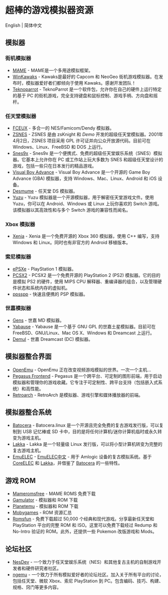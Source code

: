 # 超棒的游戏模拟器资源

English | 简体中文

## 模拟器

### 街机模拟器

* [MAME](https://www.mamedev.org/) - MAME是一个多用途模拟框架。
* [WinKawaks](https://www.kawaks.org) - Kawaks是最好的 Capcom 和 NeoGeo 街机游戏模拟器。在发布时，模拟器爱好者们都倾向于使用 Kawaks。感谢开发团队！
* [Teknoparrot](https://teknoparrot.com) - TeknoParrot 是一个软件包，允许你在自己的硬件上运行特定的基于 PC 的街机游戏，完全支持键盘和鼠标控制、游戏手柄、方向盘和摇杆。

### 任天堂模拟器

* [FCEUX](https://fceux.com) - 多合一的 NES/Famicom/Dendy 模拟器。
* [ZSNES](https://www.zsnes.com) - ZSNES 是由 zsKnight 和 _Demo_ 开发的超级任天堂模拟器。2001年4月2日，ZSNES 项目采用 GPL 许可证并向公众开放源代码。目前可在 Windows、Linux、FreeBSD 和 DOS 上运行。
* [Snes9x](http://www.snes9x.com/) - Snes9x 是一个便携式、免费的超级任天堂娱乐系统（SNES）模拟器。它基本上允许你在 PC 或工作站上玩大多数为 SNES 和超级任天堂设计的游戏，包括一些只在日本发行的精品游戏。
* [Visual Boy Advance](https://visualboyadvance.org) - Visual Boy Advance 是一个开源的 Game Boy Advance (GBA) 模拟器，支持 Windows、Mac、Linux、Android 和 iOS 设备。
* [Desmume](http://desmume.org/) - 任天堂 DS 模拟器。
* [Yuzu](https://emuyuzu.com) - Yuzu 模拟器是一个开源模拟器，用于解密任天堂游戏文件。使用 Yuzu，你可以在 Android、Windows 或 Linux 上玩你喜欢的 Switch 游戏。该模拟器以其高效性和与多个 Switch 游戏的兼容性而闻名。

### Xbox 模拟器

* [Xenia](https://xbox360emulator.com) - Xenia 是一个免费开源的 Xbox 360 模拟器，使用 C++ 编写，支持 Windows 和 Linux。同时也有非官方的 Android 移植版本。

### 索尼模拟器

* [ePSXe](https://www.epsxe.com) - PlayStation 1 模拟器。
* [PCSX2](https://pcsx2.net) - PCSX2 是一个免费开源的 PlayStation 2 (PS2) 模拟器。它的目的是模拟 PS2 的硬件，使用 MIPS CPU 解释器、重编译器的组合，以及管理硬件状态和系统内存的虚拟机。
* [ppsspp](https://www.ppsspp.org) - 快速且便携的 PSP 模拟器。

### 世嘉模拟器

* [Gens](http://gens.me/) - 世嘉 MD 模拟器。
* [Yabause](http://yabause.org) - Yabause 是一个基于 GNU GPL 的世嘉土星模拟器。目前可在 FreeBSD、GNU/Linux、Mac OS X、Windows 和 Dreamcast 上运行。
* [Demul](http://demul.emulation64.com/) - 世嘉 Dreamcast (DC) 模拟器。

## 模拟器整合界面

* [OpenEmu](https://openemu.org) - OpenEmu 正在改变视频游戏模拟的世界。一次一个主机...
* [Pegasus Frontend](https://pegasus-frontend.org) - Pegasus 是一个跨平台、可定制的图形前端，用于启动模拟器和管理你的游戏收藏。它专注于可定制性、跨平台支持（包括嵌入式系统）和高性能。
* [Retroarch](https://www.retroarch.com) - RetroArch 是模拟器、游戏引擎和媒体播放器的前端。

## 模拟器整合系统

* [Batocera](https://batocera.org) - Batocera.linux 是一个开源且完全免费的复古游戏发行版，可以复制到 USB 记忆棒或 SD 卡中，目的是将任何计算机/迷你计算机临时或永久转变为游戏主机。
* [Lakka](https://www.lakka.tv) - Lakka 是一个轻量级 Linux 发行版，可以将小型计算机转变为完整的复古游戏主机。
* [EmuELEC](https://github.com/EmuELEC/EmuELEC) - [EmuELEC中文](https://www.emuelec.cn) - 用于 Amlogic 设备的复古模拟系统。基于 [CoreELEC](https://github.com/CoreELEC/CoreELEC) 和 [Lakka](https://github.com/libretro/Lakka-LibreELEC)，并借鉴了 [Batocera](https://github.com/batocera-linux/batocera.linux) 的一些特性。

## 游戏 ROM

* [Mameromsfree](http://www.mameromsfree.com) - MAME ROMS 免费下载
* [Gamulator](https://www.gamulator.com) - 模拟器和 ROM 下载
* [Planetemu](https://www.planetemu.net) - 模拟器和 ROM 下载
* [Mobygames](https://www.mobygames.com) - ROM 资源汇总
* [Romsfun](https://romsfun.com) - 免费下载超过 50,000 个经典和现代游戏。分享最新任天堂和 PlayStation 平台的完整 ROM 和 ISO。这里可以免费下载经过 Redump 和 No-Intro 验证的 ROM。此外，还提供一些 Pokemon 改版游戏和 Mods。

## 论坛社区

* [NesDev](https://www.nesdev.org) - 一个致力于任天堂娱乐系统（NES）和其他复古主机的自制游戏开发者和硬件研究者社区。
* [ngemu](https://www.ngemu.com) - 一个致力于所有模拟爱好者的论坛社区。加入关于所有平台的讨论，包括任天堂、微软 Xbox、索尼 PlayStation 到 PC。包含编码、技巧、构建、规格、窍门等更多内容。
